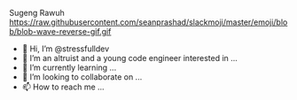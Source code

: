 Sugeng Rawuh https://raw.githubusercontent.com/seanprashad/slackmoji/master/emoji/blob/blob-wave-reverse-gif.gif
- 👋 Hi, I’m @stressfulldev
- 👀 I’m an altruist and a young code engineer interested in ...
- 🌱 I’m currently learning ...
- 💞️ I’m looking to collaborate on ...
- 📫 How to reach me ...

<!---
stressfulldev/stressfulldev is a ✨ special ✨ repository because its `README.md` (this file) appears on your GitHub profile.
You can click the Preview link to take a look at your changes.
--->
